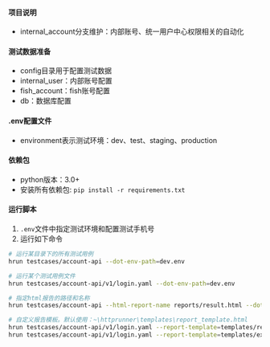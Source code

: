 #### 项目说明

- internal_account分支维护：内部账号、统一用户中心权限相关的自动化

#### 测试数据准备

- config目录用于配置测试数据
- internal_user：内部账号配置
- fish_account：fish账号配置
- db：数据库配置

#### .env配置文件

- environment表示测试环境：dev、test、staging、production

#### 依赖包

- python版本：3.0+
- 安装所有依赖包: `pip install -r requirements.txt`

#### 运行脚本

1. `.env`文件中指定测试环境和配置测试手机号
2. 运行如下命令

```sh
# 运行某目录下的所有测试用例
hrun testcases/account-api --dot-env-path=dev.env

# 运行某个测试用例文件
hrun testcases/account-api/v1/login.yaml --dot-env-path=dev.env

# 指定html报告的路径和名称
hrun testcases/account-api --html-report-name reports/result.html --dot-env-path=dev.env

# 自定义报告模板。默认使用：~\httprunner\templates\report_template.html
hrun testcases/account-api/v1/login.yaml --report-template=templates/report_fail_only.html --dot-env-path=dev.env
hrun testcases/account-api/v1/login.yaml --report-template=templates/extent_reports.html --dot-env-path=dev.env # 引入extent reports
```